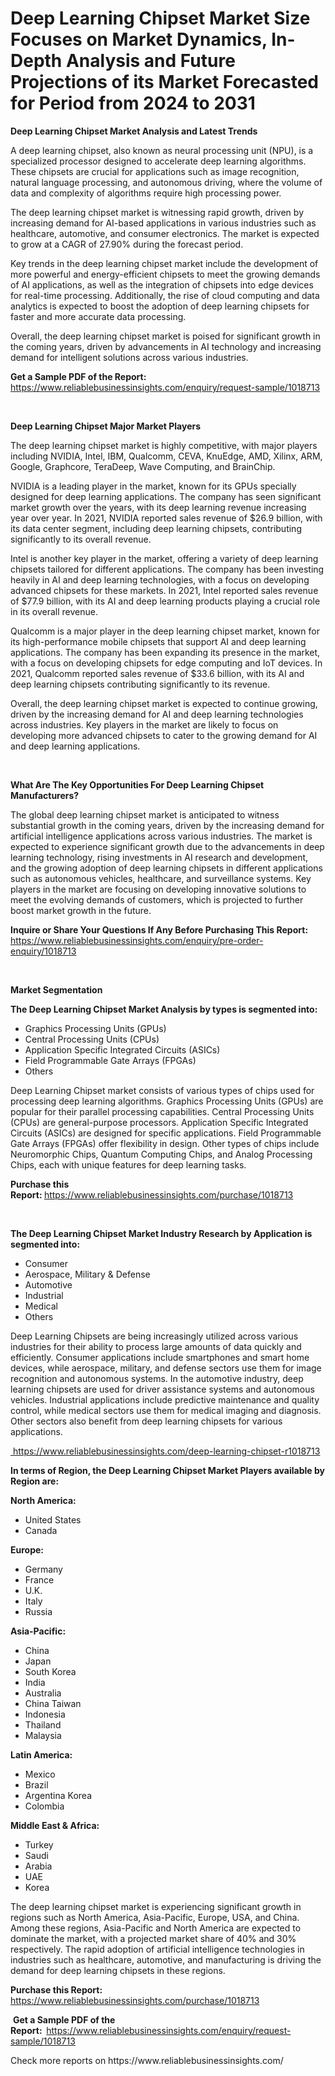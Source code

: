 <p><h1>Deep Learning Chipset Market Size Focuses on Market Dynamics, In-Depth Analysis and Future Projections of its Market Forecasted for Period from 2024 to 2031</h1></p><p><strong>Deep Learning Chipset Market Analysis and Latest Trends</strong></p>
<p><p>A deep learning chipset, also known as neural processing unit (NPU), is a specialized processor designed to accelerate deep learning algorithms. These chipsets are crucial for applications such as image recognition, natural language processing, and autonomous driving, where the volume of data and complexity of algorithms require high processing power.</p><p>The deep learning chipset market is witnessing rapid growth, driven by increasing demand for AI-based applications in various industries such as healthcare, automotive, and consumer electronics. The market is expected to grow at a CAGR of 27.90% during the forecast period.</p><p>Key trends in the deep learning chipset market include the development of more powerful and energy-efficient chipsets to meet the growing demands of AI applications, as well as the integration of chipsets into edge devices for real-time processing. Additionally, the rise of cloud computing and data analytics is expected to boost the adoption of deep learning chipsets for faster and more accurate data processing.</p><p>Overall, the deep learning chipset market is poised for significant growth in the coming years, driven by advancements in AI technology and increasing demand for intelligent solutions across various industries.</p></p>
<p><strong>Get a Sample PDF of the Report:&nbsp;</strong> <a href="https://www.reliablebusinessinsights.com/enquiry/request-sample/1018713">https://www.reliablebusinessinsights.com/enquiry/request-sample/1018713</a></p>
<p>&nbsp;</p>
<p><strong>Deep Learning Chipset Major Market Players</strong></p>
<p><p>The deep learning chipset market is highly competitive, with major players including NVIDIA, Intel, IBM, Qualcomm, CEVA, KnuEdge, AMD, Xilinx, ARM, Google, Graphcore, TeraDeep, Wave Computing, and BrainChip. </p><p>NVIDIA is a leading player in the market, known for its GPUs specially designed for deep learning applications. The company has seen significant market growth over the years, with its deep learning revenue increasing year over year. In 2021, NVIDIA reported sales revenue of $26.9 billion, with its data center segment, including deep learning chipsets, contributing significantly to its overall revenue.</p><p>Intel is another key player in the market, offering a variety of deep learning chipsets tailored for different applications. The company has been investing heavily in AI and deep learning technologies, with a focus on developing advanced chipsets for these markets. In 2021, Intel reported sales revenue of $77.9 billion, with its AI and deep learning products playing a crucial role in its overall revenue.</p><p>Qualcomm is a major player in the deep learning chipset market, known for its high-performance mobile chipsets that support AI and deep learning applications. The company has been expanding its presence in the market, with a focus on developing chipsets for edge computing and IoT devices. In 2021, Qualcomm reported sales revenue of $33.6 billion, with its AI and deep learning chipsets contributing significantly to its revenue.</p><p>Overall, the deep learning chipset market is expected to continue growing, driven by the increasing demand for AI and deep learning technologies across industries. Key players in the market are likely to focus on developing more advanced chipsets to cater to the growing demand for AI and deep learning applications.</p></p>
<p>&nbsp;</p>
<p><strong>What Are The Key Opportunities For Deep Learning Chipset Manufacturers?</strong></p>
<p><p>The global deep learning chipset market is anticipated to witness substantial growth in the coming years, driven by the increasing demand for artificial intelligence applications across various industries. The market is expected to experience significant growth due to the advancements in deep learning technology, rising investments in AI research and development, and the growing adoption of deep learning chipsets in different applications such as autonomous vehicles, healthcare, and surveillance systems. Key players in the market are focusing on developing innovative solutions to meet the evolving demands of customers, which is projected to further boost market growth in the future.</p></p>
<p><strong>Inquire or Share Your Questions If Any Before Purchasing This Report:</strong> <a href="https://www.reliablebusinessinsights.com/enquiry/pre-order-enquiry/1018713">https://www.reliablebusinessinsights.com/enquiry/pre-order-enquiry/1018713</a></p>
<p>&nbsp;</p>
<p><strong>Market Segmentation</strong></p>
<p><strong>The Deep Learning Chipset Market Analysis by types is segmented into:</strong></p>
<p><ul><li>Graphics Processing Units (GPUs)</li><li>Central Processing Units (CPUs)</li><li>Application Specific Integrated Circuits (ASICs)</li><li>Field Programmable Gate Arrays (FPGAs)</li><li>Others</li></ul></p>
<p><p>Deep Learning Chipset market consists of various types of chips used for processing deep learning algorithms. Graphics Processing Units (GPUs) are popular for their parallel processing capabilities. Central Processing Units (CPUs) are general-purpose processors. Application Specific Integrated Circuits (ASICs) are designed for specific applications. Field Programmable Gate Arrays (FPGAs) offer flexibility in design. Other types of chips include Neuromorphic Chips, Quantum Computing Chips, and Analog Processing Chips, each with unique features for deep learning tasks.</p></p>
<p><strong>Purchase this Report:&nbsp;</strong><a href="https://www.reliablebusinessinsights.com/purchase/1018713">https://www.reliablebusinessinsights.com/purchase/1018713</a></p>
<p>&nbsp;</p>
<p><strong>The Deep Learning Chipset Market Industry Research by Application is segmented into:</strong></p>
<p><ul><li>Consumer</li><li>Aerospace, Military & Defense</li><li>Automotive</li><li>Industrial</li><li>Medical</li><li>Others</li></ul></p>
<p><p>Deep Learning Chipsets are being increasingly utilized across various industries for their ability to process large amounts of data quickly and efficiently. Consumer applications include smartphones and smart home devices, while aerospace, military, and defense sectors use them for image recognition and autonomous systems. In the automotive industry, deep learning chipsets are used for driver assistance systems and autonomous vehicles. Industrial applications include predictive maintenance and quality control, while medical sectors use them for medical imaging and diagnosis. Other sectors also benefit from deep learning chipsets for various applications.</p></p>
<p><a href="https://www.reliablebusinessinsights.com/deep-learning-chipset-r1018713">&nbsp;https://www.reliablebusinessinsights.com/deep-learning-chipset-r1018713</a></p>
<p><strong>In terms of Region, the Deep Learning Chipset Market Players available by Region are:</strong></p>
<p>
    <p> <strong> North America: </strong>
        <ul>
            <li>United States</li>
            <li>Canada</li>
        </ul>
        </p> 
    <p> <strong> Europe: </strong>
        <ul>
            <li>Germany</li>
            <li>France</li>
            <li>U.K.</li>
            <li>Italy</li>
            <li>Russia</li>
        </ul>
        </p> 
    <p> <strong> Asia-Pacific: </strong>
        <ul>
            <li>China</li>
            <li>Japan</li>
            <li>South Korea</li>
            <li>India</li>
            <li>Australia</li>
            <li>China Taiwan</li>
            <li>Indonesia</li>
            <li>Thailand</li>
            <li>Malaysia</li>
        </ul>
        </p> 
    <p> <strong> Latin America: </strong>
        <ul>
            <li>Mexico</li>
            <li>Brazil</li>
            <li>Argentina Korea</li>
            <li>Colombia</li>
        </ul>
        </p> 
    <p> <strong> Middle East & Africa: </strong>
        <ul>
            <li>Turkey</li>
            <li>Saudi</li>
            <li>Arabia</li>
            <li>UAE</li>
            <li>Korea</li>
        </ul>
    </p>
    </p>
<p><p>The deep learning chipset market is experiencing significant growth in regions such as North America, Asia-Pacific, Europe, USA, and China. Among these regions, Asia-Pacific and North America are expected to dominate the market, with a projected market share of 40% and 30% respectively. The rapid adoption of artificial intelligence technologies in industries such as healthcare, automotive, and manufacturing is driving the demand for deep learning chipsets in these regions.</p></p>
<p><strong>Purchase this Report: </strong><a href="https://www.reliablebusinessinsights.com/purchase/1018713">https://www.reliablebusinessinsights.com/purchase/1018713</a></p>
<p>&nbsp;<strong>Get a Sample PDF of the Report:&nbsp;&nbsp;</strong><a href="https://www.reliablebusinessinsights.com/enquiry/request-sample/1018713">https://www.reliablebusinessinsights.com/enquiry/request-sample/1018713</a></p>
<p><strong></strong></p>
<p>Check more reports on https://www.reliablebusinessinsights.com/</p>